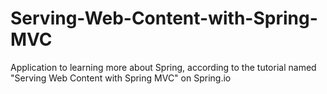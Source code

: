 # Serving-Web-Content-with-Spring-MVC
Application to learning more about Spring, according to the tutorial named "Serving Web Content with Spring MVC" on Spring.io
